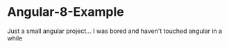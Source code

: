 # Angular-8-Example
Just a small angular project... I was bored and haven't touched angular in a while
